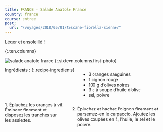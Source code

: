 ```yaml
---
title: FRANCE - Salade Anatole France
country: france
course: entree
post:
  url: "/voyages/2018/05/01/toscane-fiorella-sienne/"
---
```


Léger et ensoleillé !
<!--fin extrait-->
{:.ten.columns}

![salade anatole france](https://lh3.googleusercontent.com/PYDv6-ZrDDoNeIjzM1sdj3WZYaDnvFCKQcHz7JR09VVH6DylkKHl8axdzMeBt-Hf23kmDTcdZqvCFnOci5sQ2GUiY-K1iRfLzu2OCTVeCG9MDJ_EVIxLedOHhjGrH7eu_TUIC-63OcZDtmBwxO6NlMuh9DGtYQgt6EJos6912A7pd-e-pHC-_0teDgGNgNgndcO3b9xSOlolUxsSqBZZ9HjWu8EFkuHZDrfvuEoTp58nW6z4XMlzwY8LwgHGtH4aosmEUnDfN4hQy5m6D8IbpbbLnSX0LEhUKNXarAK7va_e2x6YmsLoOlsdZet1wPfEscdmm13VWJ90fTTYZ27sXusRKCZLAeP6GPDTXcEEiQXcq9CPn7gSvUikgpBBHA_2C0Et5IbC1rc9GZV2TSsN6t0HJnsPWcqlivM3CFjAPfn-KJTyzyMF4TOhoGnrsKd07q5LdUNlK7rqkva27iwGjkGcczbioWucHq5kg_rE3mt5X2OOhaD3DkSPV4xW2dNLIN_kvHYCtA_OhAx0uF8vRx5I3cabSGFrDPrIIJi5DW0m2Jb4Wne9zxu5lgBbJ-XsEYXTf9_mmXlg_Y-3UprO5qGgf01WmtTRYmSzoTMA7U9GJvcBtWOoATtE7Dlw8Oxuw1hbewHSiQHXL727Nu0xSaJHPXH9gDoN2tLvKKKtgslqnlWQKFyEe6IkyFgvt6uUrdq7LnZ0xxgQLwmQwZLbh1zy=w900)
{:.sixteen.columns.first-photo}

<div class="four columns" markdown="1">
Ingrédients :
{:.recipe-ingredients}

- 3 oranges sanguines
- 1 oignon rouge
- 100 g d’olives noires
- 3 c à soupe d’huile d’olive
- sel, poivre
</div>

<div class="ten columns" markdown="1">
1. Épluchez les oranges à vif. Émincez finement et disposez les tranches sur les assiettes.

2. Épluchez et hachez l’oignon finement et parsemez-en le carpaccio. Ajoutez les olives coupées en 4, l’huile, le sel et le poivre.
</div>

